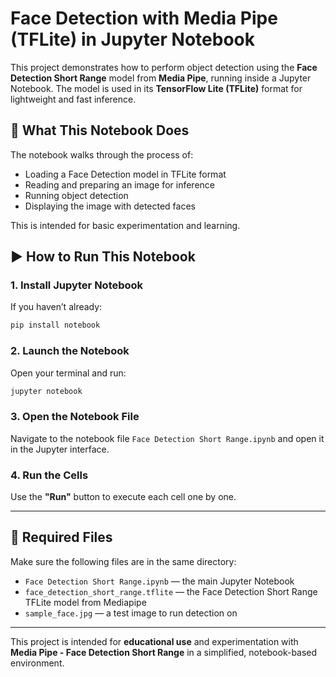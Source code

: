 # Face Detection with Media Pipe (TFLite) in Jupyter Notebook

This project demonstrates how to perform object detection using the **Face Detection Short Range** model from **Media Pipe**, running inside a Jupyter Notebook. The model is used in its **TensorFlow Lite (TFLite)** format for lightweight and fast inference.

## 🎯 What This Notebook Does

The notebook walks through the process of:
- Loading a Face Detection model in TFLite format
- Reading and preparing an image for inference
- Running object detection
- Displaying the image with detected faces

This is intended for basic experimentation and learning.

## ▶️ How to Run This Notebook

### 1. Install Jupyter Notebook

If you haven’t already:
```bash
pip install notebook
```

### 2. Launch the Notebook
Open your terminal and run:
```bash
jupyter notebook
```

### 3. Open the Notebook File

Navigate to the notebook file `Face Detection Short Range.ipynb` and open it in the Jupyter interface.

### 4. Run the Cells

Use the **"Run"** button to execute each cell one by one.

---

## 📁 Required Files

Make sure the following files are in the same directory:

- `Face Detection Short Range.ipynb` — the main Jupyter Notebook  
- `face_detection_short_range.tflite` — the Face Detection Short Range TFLite model from Mediapipe 
- `sample_face.jpg` — a test image to run detection on

---

This project is intended for **educational use** and experimentation with **Media Pipe - Face Detection Short Range** in a simplified, notebook-based environment.
